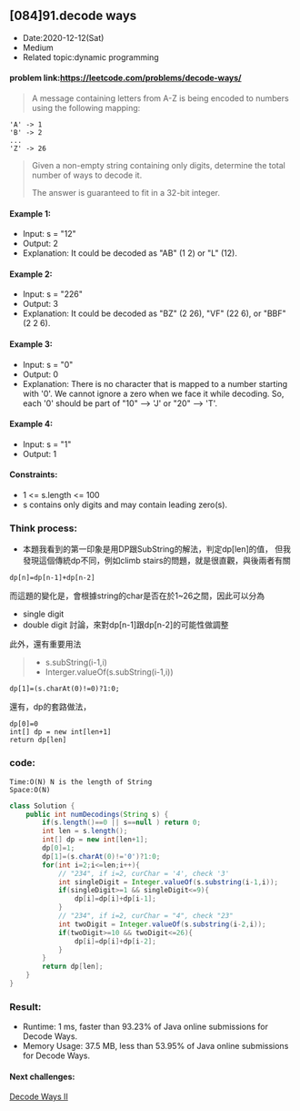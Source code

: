 ## [084]91.decode ways

- Date:2020-12-12(Sat) 
- Medium
- Related topic:dynamic programming

#### problem link:https://leetcode.com/problems/decode-ways/

> A message containing letters from A-Z is being encoded to numbers using the following mapping:


```
'A' -> 1
'B' -> 2
...
'Z' -> 26
```

> Given a non-empty string containing only digits, determine the total number of ways to decode it.
> 
> The answer is guaranteed to fit in a 32-bit integer.

 

#### Example 1:

- Input: s = "12"
- Output: 2
- Explanation: It could be decoded as "AB" (1 2) or "L" (12).

#### Example 2:

- Input: s = "226"
- Output: 3
- Explanation: It could be decoded as "BZ" (2 26), "VF" (22 6), or "BBF" (2 2 6).
#### Example 3:

- Input: s = "0"
- Output: 0
- Explanation: There is no character that is mapped to a number starting with '0'. We cannot ignore a zero when we face it while decoding. So, each '0' should be part of "10" --> 'J' or "20" --> 'T'.
#### Example 4:

- Input: s = "1"
- Output: 1
 

#### Constraints:

- 1 <= s.length <= 100
- s contains only digits and may contain leading zero(s).

###  Think process:
- 本題我看到的第一印象是用DP跟SubString的解法，判定dp[len]的值，
但我發現這個傳統dp不同，例如climb stairs的問題，就是很直觀，與後兩者有關

```
dp[n]=dp[n-1]+dp[n-2]
```

而這題的變化是，會根據string的char是否在於1~26之間，因此可以分為
- single digit
- double digit
討論，來對dp[n-1]跟dp[n-2]的可能性做調整

此外，還有重要用法

> - s.subString(i-1,i)
> - Interger.valueOf(s.subString(i-1,i))


```
dp[1]=(s.charAt(0)!=0)?1:0;
```

還有，dp的套路做法，

```
dp[0]=0 
int[] dp = new int[len+1]
return dp[len]
```

### code:

```
Time:O(N) N is the length of String
Space:O(N)
```



```java
class Solution { 
    public int numDecodings(String s) {
        if(s.length()==0 || s==null ) return 0;
        int len = s.length();
        int[] dp = new int[len+1];
        dp[0]=1;
        dp[1]=(s.charAt(0)!='0')?1:0; 
        for(int i=2;i<=len;i++){
            // "234", if i=2, curChar = '4', check '3'
            int singleDigit = Integer.valueOf(s.substring(i-1,i));
            if(singleDigit>=1 && singleDigit<=9){
                dp[i]=dp[i]+dp[i-1];
            } 
            // "234", if i=2, curChar = "4", check "23"
            int twoDigit = Integer.valueOf(s.substring(i-2,i));
            if(twoDigit>=10 && twoDigit<=26){
                dp[i]=dp[i]+dp[i-2];
            } 
        }
        return dp[len];
    }
}
```

### Result:
- Runtime: 1 ms, faster than 93.23% of Java online submissions for Decode Ways.
- Memory Usage: 37.5 MB, less than 53.95% of Java online submissions for Decode Ways.

#### Next challenges:
[Decode Ways II](https://leetcode.com/problems/decode-ways-ii/)